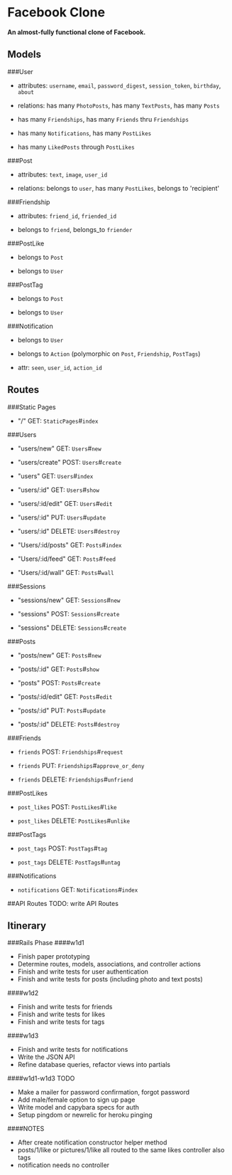 # Facebook Clone
**An almost-fully functional clone of Facebook.**
## Models
###User
  * attributes: `username`, `email`, `password_digest`, `session_token`, `birthday`, `about`

  * relations: has many `PhotoPosts`, has many `TextPosts`, has many `Posts`

  * has many `Friendships`, has many `Friends` thru `Friendships`

  * has many `Notifications`, has many `PostLikes`

  * has many `LikedPosts` through `PostLikes`


###Post
  * attributes: `text`, `image`, `user_id`

  * relations: belongs to `user`, has many `PostLikes`, belongs to 'recipient'


###Friendship
  * attributes: `friend_id`, `friended_id`

  * belongs to `friend`, belongs_to `friender`


###PostLike
  * belongs to `Post`

  * belongs to `User`


###PostTag
  * belongs to `Post`

  * belongs to `User`


###Notification
  * belongs to `User`

  * belongs to `Action` (polymorphic on `Post`, `Friendship`, `PostTags`)

  * attr: `seen`, `user_id`, `action_id`


## Routes
###Static Pages
  * "/" GET: `StaticPages`#`index`

###Users
  * "users/new" GET: `Users`#`new`

  * "users/create" POST: `Users`#`create`

  * "users" GET: `Users`#`index`

  * "users/:id" GET: `Users`#`show`

  * "users/:id/edit" GET: `Users`#`edit`

  * "users/:id" PUT: `Users`#`update`

  * "users/:id" DELETE: `Users`#`destroy`

  * "Users/:id/posts" GET: `Posts`#`index`

  * "Users/:id/feed" GET: `Posts`#`feed`

  * "Users/:id/wall" GET: `Posts`#`wall`


###Sessions
  * "sessions/new" GET: `Sessions`#`new`

  * "sessions" POST: `Sessions`#`create`

  * "sessions" DELETE: `Sessions`#`create`


###Posts
  * "posts/new" GET: `Posts`#`new`

  * "posts/:id" GET: `Posts`#`show`

  * "posts" POST: `Posts`#`create`

  * "posts/:id/edit" GET: `Posts`#`edit`

  * "posts/:id" PUT: `Posts`#`update`

  * "posts/:id" DELETE: `Posts`#`destroy`


###Friends
  * `friends` POST: `Friendships`#`request`

  * `friends` PUT: `Friendships`#`approve_or_deny`

  * `friends` DELETE: `Friendships`#`unfriend`


###PostLikes
  * `post_likes` POST: `PostLikes`#`like`

  * `post_likes` DELETE: `PostLikes`#`unlike`


###PostTags
  * `post_tags` POST: `PostTags`#`tag`

  * `post_tags` DELETE: `PostTags`#`untag`

###Notifications
  * `notifications` GET: `Notifications`#`index`

##API Routes
TODO: write API Routes

## Itinerary
###Rails Phase
####w1d1
  * Finish paper prototyping
  * Determine routes, models, associations, and controller actions
  * Finish and write tests for user authentication
  * Finish and write tests for posts (including photo and text posts)

####w1d2
  * Finish and write tests for friends
  * Finish and write tests for likes
  * Finish and write tests for tags

####w1d3
  * Finish and write tests for notifications
  * Write the JSON API
  * Refine database queries, refactor views into partials


####w1d1-w1d3 TODO
  * Make a mailer for password confirmation, forgot password
  * Add male/female option to sign up page
  * Write model and capybara specs for auth
  * Setup pingdom or newrelic for heroku pinging

####NOTES
* After create notification constructor helper method
* posts/1/like or pictures/1/like all routed to the same likes controller also tags
* notification needs no controller